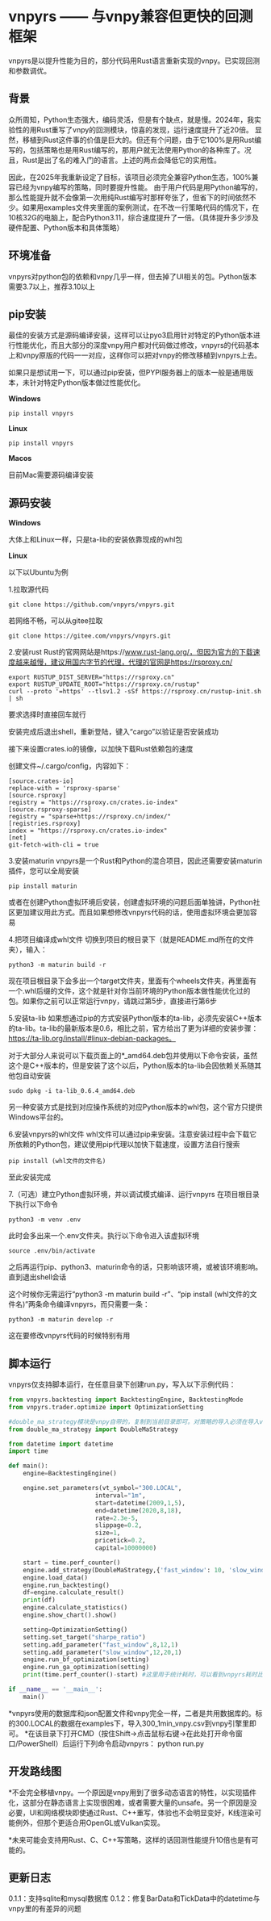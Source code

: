 # vnpyrs —— 与vnpy兼容但更快的回测框架

vnpyrs是以提升性能为目的，部分代码用Rust语言重新实现的vnpy。已实现回测和参数调优。

## 背景

众所周知，Python生态强大，编码灵活，但是有个缺点，就是慢。2024年，我实验性的用Rust重写了vnpy的回测模块，惊喜的发现，运行速度提升了近20倍。
显然，移植到Rust这件事的价值是巨大的。但还有个问题，由于它100%是用Rust编写的，包括策略也是用Rust编写的，那用户就无法使用Python的各种库了。况且，Rust是出了名的难入门的语言。上述的两点会降低它的实用性。

因此，在2025年我重新设定了目标，该项目必须完全兼容Python生态，100%兼容已经为vnpy编写的策略，同时要提升性能。
由于用户代码是用Python编写的，那么性能提升就不会像第一次用纯Rust编写时那样夸张了，但省下的时间依然不少。如果用examples文件夹里面的案例测试，在不改一行策略代码的情况下，在10核32G的电脑上，配合Python3.11，综合速度提升了一倍。（具体提升多少涉及硬件配置、Python版本和具体策略）

## 环境准备

vnpyrs对python包的依赖和vnpy几乎一样，但去掉了UI相关的包。Python版本需要3.7以上，推荐3.10以上

## pip安装

最佳的安装方式是源码编译安装，这样可以让pyo3启用针对特定的Python版本进行性能优化，而且大部分的深度vnpy用户都对代码做过修改，vnpyrs的代码基本上和vnpy原版的代码一一对应，这样你可以把对vnpy的修改移植到vnpyrs上去。

如果只是想试用一下，可以通过pip安装，但PYPI服务器上的版本一般是通用版本，未针对特定Python版本做过性能优化。

**Windows**

```
pip install vnpyrs
```

**Linux**

```
pip install vnpyrs
```

**Macos**

目前Mac需要源码编译安装

## 源码安装

**Windows**

大体上和Linux一样，只是ta-lib的安装依靠现成的whl包

**Linux**

以下以Ubuntu为例

1.拉取源代码
```
git clone https://github.com/vnpyrs/vnpyrs.git
```
若网络不畅，可以从gitee拉取
```
git clone https://gitee.com/vnpyrs/vnpyrs.git
```

2.安装rust
Rust的官网网站是https://www.rust-lang.org/，但因为官方的下载速度越来越慢，建议用国内字节的代理，代理的官网是https://rsproxy.cn/
```
export RUSTUP_DIST_SERVER="https://rsproxy.cn"
export RUSTUP_UPDATE_ROOT="https://rsproxy.cn/rustup"
curl --proto '=https' --tlsv1.2 -sSf https://rsproxy.cn/rustup-init.sh | sh
```
要求选择时直接回车就行

安装完成后退出shell，重新登陆，键入“cargo”以验证是否安装成功

接下来设置crates.io的镜像，以加快下载Rust依赖包的速度

创建文件~/.cargo/config，内容如下：

```
[source.crates-io]
replace-with = 'rsproxy-sparse'
[source.rsproxy]
registry = "https://rsproxy.cn/crates.io-index"
[source.rsproxy-sparse]
registry = "sparse+https://rsproxy.cn/index/"
[registries.rsproxy]
index = "https://rsproxy.cn/crates.io-index"
[net]
git-fetch-with-cli = true
```

3.安装maturin
vnpyrs是一个Rust和Python的混合项目，因此还需要安装maturin插件，您可以全局安装
```
pip install maturin
```
或者在创建Python虚拟环境后安装，创建虚拟环境的问题后面单独讲，Python社区更加建议用此方式。而且如果想修改vnpyrs代码的话，使用虚拟环境会更加容易

4.把项目编译成whl文件
切换到项目的根目录下（就是README.md所在的文件夹），输入：
```
python3 -m maturin build -r
```
现在项目根目录下会多出一个target文件夹，里面有个wheels文件夹，再里面有一个.whl后缀的文件，这个就是针对你当前环境的Python版本做性能优化过的包。如果你之前可以正常运行vnpy，请跳过第5步，直接进行第6步

5.安装ta-lib
如果想通过pip的方式安装Python版本的ta-lib，必须先安装C++版本的ta-lib。ta-lib的最新版本是0.6，相比之前，官方给出了更为详细的安装步骤：https://ta-lib.org/install/#linux-debian-packages。

对于大部分人来说可以下载页面上的*_amd64.deb包并使用以下命令安装，虽然这个是C++版本的，但是安装了这个以后，Python版本的ta-lib会因依赖关系随其他包自动安装
```
sudo dpkg -i ta-lib_0.6.4_amd64.deb
```
另一种安装方式是找到对应操作系统的对应Python版本的whl包，这个官方只提供Windows平台的。

6.安装vnpyrs的whl文件
whl文件可以通过pip来安装。注意安装过程中会下载它所依赖的Python包，建议使用pip代理以加快下载速度，设置方法自行搜索
```
pip install (whl文件的文件名)
```
至此安装完成

7.（可选）建立Python虚拟环境，并以调试模式编译、运行vnpyrs
在项目根目录下执行以下命令
```
python3 -m venv .env
```
此时会多出来一个.env文件夹。执行以下命令进入该虚拟环境
```
source .env/bin/activate
```
之后再运行pip、python3、maturin命令的话，只影响该环境，或被该环境影响。直到退出shell会话

这个时候你无需运行“python3 -m maturin build -r”、“pip install (whl文件的文件名)”两条命令编译vnpyrs，而只需要一条：
```
python3 -m maturin develop -r
```
这在要修改vnpyrs代码的时候特别有用


## 脚本运行

vnpyrs仅支持脚本运行，在任意目录下创建run.py，写入以下示例代码：

```Python
from vnpyrs.backtesting import BacktestingEngine, BacktestingMode
from vnpyrs.trader.optimize import OptimizationSetting

#double_ma_strategy模块是vnpy自带的，复制到当前目录即可。对策略的导入必须在导入vnpyrs之后，除非将其中的vnpy_ctastrategy替换为vnpyrs
from double_ma_strategy import DoubleMaStrategy

from datetime import datetime
import time

def main():
    engine=BacktestingEngine()

    engine.set_parameters(vt_symbol="300.LOCAL",
                        interval="1m",
                        start=datetime(2009,1,5),
                        end=datetime(2020,8,18),
                        rate=2.3e-5,
                        slippage=0.2,
                        size=1,
                        pricetick=0.2,
                        capital=10000000)

    start = time.perf_counter()
    engine.add_strategy(DoubleMaStrategy,{'fast_window': 10, 'slow_window': 20})
    engine.load_data()
    engine.run_backtesting()
    df=engine.calculate_result()
    print(df)
    engine.calculate_statistics()
    engine.show_chart().show()

    setting=OptimizationSetting()
    setting.set_target("sharpe_ratio")
    setting.add_parameter("fast_window",8,12,1)
    setting.add_parameter("slow_window",12,20,1)
    engine.run_bf_optimization(setting)
    engine.run_ga_optimization(setting)
    print(time.perf_counter()-start) #这里用于统计耗时，可以看到vnpyrs耗时比vnpy少

if __name__ == '__main__':
    main()
```

*vnpyrs使用的数据库和json配置文件和vnpy完全一样，二者是共用数据库的。标的300.LOCAL的数据在examples下，导入300_1min_vnpy.csv到vnpy引擎里即可。
*在该目录下打开CMD（按住Shift->点击鼠标右键->在此处打开命令窗口/PowerShell）后运行下列命令启动vnpyrs：
    python run.py


## 开发路线图

*不会完全移植vnpy。一个原因是vnpy用到了很多动态语言的特性，以实现插件化，这部分在静态语言上实现很困难，或者需要大量的unsafe。另一个原因是没必要，UI和网络模块即使通过Rust、C++重写，体验也不会明显变好，K线渲染可能例外，但那个更适合用OpenGL或Vulkan实现。

*未来可能会支持用Rust、C、C++写策略，这样的话回测性能提升10倍也是有可能的。

## 更新日志
0.1.1：支持sqlite和mysql数据库
0.1.2：修复BarData和TickData中的datetime与vnpy里的有差异的问题